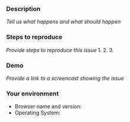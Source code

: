 ### Description
*Tell us what happens and what should happen*

### Steps to reproduce
*Provide steps to reproduce this issue*
1.
2.
3.

### Demo
*Provide a link to a screencast showing the issue*

### Your environment
* Browser name and version:
* Operating System: